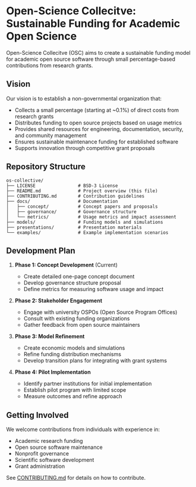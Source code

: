 # Open-Science Collecitve: Sustainable Funding for Academic Open Science

Open-Science Collecitve (OSC) aims to create a sustainable funding model for academic open source software through small percentage-based contributions from research grants.

## Vision

Our vision is to establish a non-governmental organization that:
- Collects a small percentage (starting at ~0.1%) of direct costs from research grants
- Distributes funding to open source projects based on usage metrics
- Provides shared resources for engineering, documentation, security, and community management
- Ensures sustainable maintenance funding for established software
- Supports innovation through competitive grant proposals

## Repository Structure

```
os-collective/
├── LICENSE                # BSD-3 License
├── README.md              # Project overview (this file)
├── CONTRIBUTING.md        # Contribution guidelines
├── docs/                  # Documentation
│   ├── concept/           # Concept papers and proposals
│   ├── governance/        # Governance structure
│   └── metrics/           # Usage metrics and impact assessment
├── models/                # Funding models and simulations
├── presentations/         # Presentation materials
└── examples/              # Example implementation scenarios
```

## Development Plan

1. **Phase 1: Concept Development** (Current)
   - Create detailed one-page concept document
   - Develop governance structure proposal
   - Define metrics for measuring software usage and impact

2. **Phase 2: Stakeholder Engagement**
   - Engage with university OSPOs (Open Source Program Offices)
   - Consult with existing funding organizations
   - Gather feedback from open source maintainers

3. **Phase 3: Model Refinement**
   - Create economic models and simulations
   - Refine funding distribution mechanisms
   - Develop transition plans for integrating with grant systems

4. **Phase 4: Pilot Implementation**
   - Identify partner institutions for initial implementation
   - Establish pilot program with limited scope
   - Measure outcomes and refine approach

## Getting Involved

We welcome contributions from individuals with experience in:
- Academic research funding
- Open source software maintenance
- Nonprofit governance
- Scientific software development
- Grant administration

See [CONTRIBUTING.md](CONTRIBUTING.md) for details on how to contribute. 
